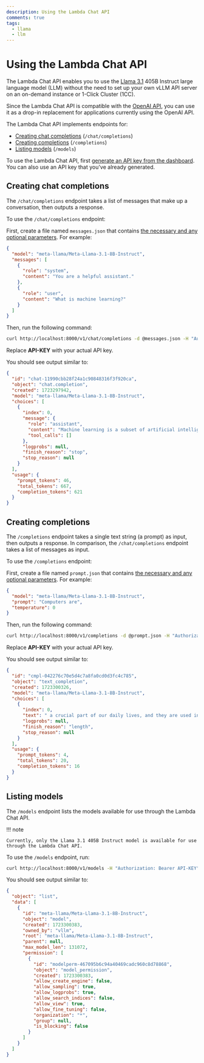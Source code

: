 ```yaml
---
description: Using the Lambda Chat API
comments: true
tags:
  - llama
  - llm
---
```


# Using the Lambda Chat API

The Lambda Chat API enables you to use the [Llama
3.1](https://llama.meta.com/) 405B Instruct large language model (LLM) without
the need to set up your own vLLM API server on an on-demand instance or
1-Click Cluster (1CC).

Since the Lambda Chat API is compatible with the [OpenAI
API](https://platform.openai.com/docs/overview), you can use it as a drop-in
replacement for applications currently using the OpenAI API.

The Lambda Chat API implements endpoints for:

- [Creating chat completions](#creating-chat-completions) (`/chat/completions`)
- [Creating completions](#creating-completions) (`/completions`)
- [Listing models](#listing-models) (`/models`)

To use the Lambda Chat API, first [generate an API key from the
dashboard](https://cloud.lambdalabs.com/api-keys). You can also use an API key
that you've already generated.

## Creating chat completions

The `/chat/completions` endpoint takes a list of messages that make up a
conversation, then outputs a response.

To use the `/chat/completions` endpoint:

First, create a file named `messages.json` that contains [the necessary and
any optional
parameters](https://platform.openai.com/docs/api-reference/chat/create). For
example:

```json
{
  "model": "meta-llama/Meta-Llama-3.1-8B-Instruct",
  "messages": [
    {
      "role": "system",
      "content": "You are a helpful assistant."
    },
    {
      "role": "user",
      "content": "What is machine learning?"
    }
  ]
}
```

Then, run the following command:

```bash
curl http://localhost:8000/v1/chat/completions -d @messages.json -H "Authorization: Bearer API-KEY" -H "Content-Type: application/json" | jq .
```

Replace **API-KEY** with your actual API key.

You should see output similar to:

```json
{
  "id": "chat-11990cbb28f24a1c90848316f3f920ca",
  "object": "chat.completion",
  "created": 1723297942,
  "model": "meta-llama/Meta-Llama-3.1-8B-Instruct",
  "choices": [
    {
      "index": 0,
      "message": {
        "role": "assistant",
        "content": "Machine learning is a subset of artificial intelligence (AI) that involves the development of algorithms and statistical models that enable computers to learn from data, make decisions, and improve their performance on a task without being explicitly programmed.\n\nIn traditional programming, a computer is given a set of instructions to follow in order to solve a problem. In contrast, machine learning algorithms are trained on data, allowing the computer to identify patterns, relationships, and trends, and to make predictions or decisions based on that data.\n\nThere are several key characteristics of machine learning:\n\n1. **Learning from data**: Machine learning algorithms are trained on a dataset, which allows them to learn from the data and improve their performance over time.\n2. **Improvement over time**: As the algorithm is exposed to more data, it can refine its performance and make more accurate predictions or decisions.\n3. **Ability to generalize**: Machine learning algorithms can apply what they have learned to new, unseen data, allowing them to make predictions or decisions in situations that are not explicitly programmed.\n4. **Autonomy**: Machine learning algorithms can operate independently, making decisions and taking actions without human intervention.\n\nSome common applications of machine learning include:\n\n1. **Predictive modeling**: Machine learning algorithms can be used to predict outcomes, such as customer churn, credit risk, or stock prices.\n2. **Image and speech recognition**: Machine learning algorithms can be used to recognize objects, people, and speech patterns.\n3. **Natural language processing**: Machine learning algorithms can be used to analyze and generate text, such as chatbots and language translation systems.\n4. **Recommendation systems**: Machine learning algorithms can be used to recommend products or services based on a user's preferences and behavior.\n\nThere are several types of machine learning, including:\n\n1. **Supervised learning**: The algorithm is trained on labeled data, and its goal is to predict the output based on the input.\n2. **Unsupervised learning**: The algorithm is trained on unlabeled data, and its goal is to identify patterns or structure in the data.\n3. **Reinforcement learning**: The algorithm learns through trial and error, receiving feedback in the form of rewards or penalties.\n4. **Deep learning**: A type of machine learning that uses neural networks to analyze and understand data.\n\nMachine learning has many benefits, including:\n\n1. **Improved accuracy**: Machine learning algorithms can make more accurate predictions and decisions than traditional programming.\n2. **Increased efficiency**: Machine learning algorithms can automate tasks, freeing up human resources for more strategic work.\n3. **Scalability**: Machine learning algorithms can handle large amounts of data and scale to meet the needs of growing businesses.\n\nHowever, machine learning also has some challenges, including:\n\n1. **Data quality**: Machine learning algorithms are only as good as the data they are trained on.\n2. **Explainability**: Machine learning algorithms can be difficult to understand and interpret.\n3. **Bias**: Machine learning algorithms can perpetuate biases and prejudices present in the data.\n4. **Security**: Machine learning algorithms can be vulnerable to attacks and data breaches.",
        "tool_calls": []
      },
      "logprobs": null,
      "finish_reason": "stop",
      "stop_reason": null
    }
  ],
  "usage": {
    "prompt_tokens": 46,
    "total_tokens": 667,
    "completion_tokens": 621
  }
}
```

## Creating completions

The `/completions` endpoint takes a single text string (a prompt) as input,
then outputs a response. In comparison, the `/chat/completions` endpoint takes
a list of messages as input.

To use the `/completions` endpoint:

First, create a file named `prompt.json` that contains [the necessary and any
optional
parameters](https://platform.openai.com/docs/api-reference/completions). For
example:

```json
{
  "model": "meta-llama/Meta-Llama-3.1-8B-Instruct",
  "prompt": "Computers are",
  "temperature": 0
}
```

Then, run the following command:

```bash
curl http://localhost:8000/v1/completions -d @prompt.json -H "Authorization: Bearer API-KEY" -H "Content-Type: application/json" | jq .
```

Replace **API-KEY** with your actual API key.

You should see output similar to:

```json
{
  "id": "cmpl-042276c70e5d4c7a8fa0cd0d3fc4c785",
  "object": "text_completion",
  "created": 1723300326,
  "model": "meta-llama/Meta-Llama-3.1-8B-Instruct",
  "choices": [
    {
      "index": 0,
      "text": " a crucial part of our daily lives, and they are used in various ways,",
      "logprobs": null,
      "finish_reason": "length",
      "stop_reason": null
    }
  ],
  "usage": {
    "prompt_tokens": 4,
    "total_tokens": 20,
    "completion_tokens": 16
  }
}
```

## Listing models

The `/models` endpoint lists the models available for use through the Lambda
Chat API.

!!! note

    Currently, only the Llama 3.1 405B Instruct model is available for use
    through the Lambda Chat API.

To use the `/models` endpoint, run:

```bash
curl http://localhost:8000/v1/models -H "Authorization: Bearer API-KEY" -H "Content-Type: application/json" | jq .
```

You should see output similar to:

```json
{
  "object": "list",
  "data": [
    {
      "id": "meta-llama/Meta-Llama-3.1-8B-Instruct",
      "object": "model",
      "created": 1723300383,
      "owned_by": "vllm",
      "root": "meta-llama/Meta-Llama-3.1-8B-Instruct",
      "parent": null,
      "max_model_len": 131072,
      "permission": [
        {
          "id": "modelperm-467095b6c94a40469cadc960c8d78868",
          "object": "model_permission",
          "created": 1723300383,
          "allow_create_engine": false,
          "allow_sampling": true,
          "allow_logprobs": true,
          "allow_search_indices": false,
          "allow_view": true,
          "allow_fine_tuning": false,
          "organization": "*",
          "group": null,
          "is_blocking": false
        }
      ]
    }
  ]
}
```
